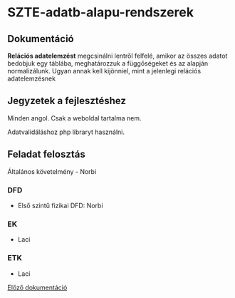 # SZTE-adatb-alapu-rendszerek

## Dokumentáció
**Relációs adatelemzést** megcsinálni lentről felfelé, amikor az összes adatot bedobjuk egy táblába, meghatározzuk a függőségeket és az alapján normalizálunk. Ugyan annak kell kijönniel, mint a jelenlegi relációs adatelemzésnek

## Jegyzetek a fejlesztéshez

Minden angol. Csak a weboldal tartalma nem.

Adatvalidáláshoz php libraryt használni.

## Feladat felosztás

Általános követelmény - Norbi

### DFD

- Első szintű fizikai DFD: Norbi

### EK

- Laci

### ETK

- Laci

[Előző dokumentáció](https://www.notion.so/norberthajagos/Dokument-ci-e91623ccb534439dba569725b3399c14)
